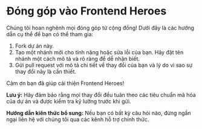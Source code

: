 # Đóng góp vào Frontend Heroes

Chúng tôi hoan nghênh mọi đóng góp từ cộng đồng! Dưới đây là các hướng dẫn cụ thể để bạn có thể tham gia:

1. Fork dự án này.
2. Tạo một nhánh mới cho tính năng hoặc sửa lỗi của bạn. Hãy đặt tên nhánh một cách mô tả và rõ ràng để dễ nhận biết.
3. Gửi pull request với mô tả chi tiết về thay đổi của bạn và lý do vì sao sự thay đổi này là cần thiết.

Cảm ơn bạn đã giúp cải thiện Frontend Heroes!

**Lưu ý:** Hãy đảm bảo rằng mọi thay đổi đều tuân theo các tiêu chuẩn mã hóa của dự án và được kiểm tra kỹ lưỡng trước khi gửi.

**Hướng dẫn kiên thức bổ sung:** Nếu bạn có bất kỳ câu hỏi nào, đừng ngần ngại liên hệ với chúng tôi qua các kênh hỗ trợ chính thức.